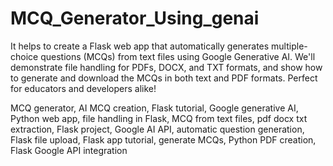 # MCQ_Generator_Using_genai

It helps to create a Flask web app that automatically generates multiple-choice questions (MCQs) from text files using Google Generative AI. We'll demonstrate file handling for PDFs, DOCX, and TXT formats, and show how to generate and download the MCQs in both text and PDF formats. Perfect for educators and developers alike!


MCQ generator, AI MCQ creation, Flask tutorial, Google generative AI, Python web app, file handling in Flask, MCQ from text files, pdf docx txt extraction, Flask project, Google AI API, automatic question generation, Flask file upload, Flask app tutorial, generate MCQs, Python PDF creation, Flask Google API integration
